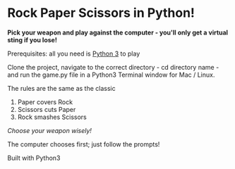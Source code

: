 # Rock Paper Scissors in Python!

**Pick your weapon and play against the computer - you'll only get a virtual sting if you lose!**

Prerequisites: all you need is [Python 3](https://www.python.org/downloads/) to play

Clone the project, navigate to the correct directory - cd directory name - and run the game.py file in a Python3 Terminal window for Mac / Linux.

The rules are the same as the classic
1. Paper covers Rock
2. Scissors cuts Paper
3. Rock smashes Scissors

*Choose your weapon wisely!*

The computer chooses first; just follow the prompts!

Built with Python3